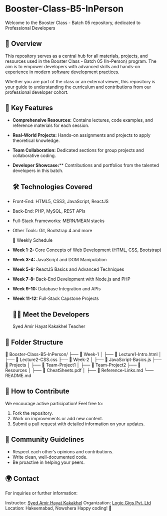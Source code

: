 # Booster-Class-B5-InPerson
Welcome to the Booster Class - Batch 05 repository, dedicated to Professional Developers

## 📖 Overview
This repository serves as a central hub for all materials, projects, and resources used in the Booster Class - Batch 05 (In-Person) program. The aim is to empower developers with advanced skills and hands-on experience in modern software development practices.

Whether you are part of the class or an external viewer, this repository is your guide to understanding the curriculum and contributions from our professional developer cohort.

## 🌟 Key Features
- **Comprehensive Resources:** Contains lectures, code examples, and reference materials for each session.
- **Real-World Projects:** Hands-on assignments and projects to apply theoretical knowledge.
- **Team Collaboration:** Dedicated sections for group projects and collaborative coding.
- **Developer Showcase:**** Contributions and portfolios from the talented developers in this batch.

  ## 🛠️ Technologies Covered
- Front-End: HTML5, CSS3, JavaScript, ReactJS
- Back-End: PHP, MySQL, REST APIs
- Full-Stack Frameworks: MERN/MEAN stacks
- Other Tools: Git, Bootstrap 4 and more

  📅 Weekly Schedule

- **Week 1-2:** Core Concepts of Web Development (HTML, CSS, Bootstrap)
- **Week 3-4:** JavaScript and DOM Manipulation
- **Week 5-6:** ReactJS Basics and Advanced Techniques
- **Week 7-8:** Back-End Development with Node.js and PHP
- **Week 9-10:** Database Integration and APIs
- **Week 11-12:** Full-Stack Capstone Projects

  ## 🧑‍💻 Meet the Developers

  Syed Amir Hayat Kakakhel Teacher

## 📂 Folder Structure
  📂 Booster-Class-B5-InPerson/
├── 📁 Week-1
│   ├── 📄 Lecture1-Intro.html
│   ├── 📄 Lecture2-CSS.css
├── 📁 Week-2
│   ├── 📄 JavaScript-Basics.js
├── 📁 Projects
│   ├── 📂 Team-Project1
│   ├── 📂 Team-Project2
├── 📁 Resources
│   ├── 📄 CheatSheets.pdf
│   ├── 📄 Reference-Links.md
└── README.md

## 🤝 How to Contribute
We encourage active participation! Feel free to:

1. Fork the repository.
2. Work on improvements or add new content.
3. Submit a pull request with detailed information on your updates.

## 💬 Community Guidelines
- Respect each other’s opinions and contributions.
- Write clean, well-documented code.
- Be proactive in helping your peers.

## 🌍 Contact
For inquiries or further information:

Instructor: [Syed Amir Hayat Kakakhel](https://github.com/ITSAAMI) 
Organization: [Logic Gigs Pvt. Ltd](https://github.com/logicgigs)
Location: Hakeemabad, Nowshera
Happy coding! 🎉



